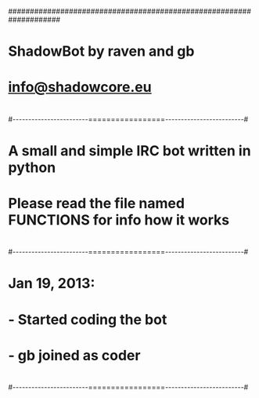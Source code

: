 ####################################################################
#                                                                  #
#                     ShadowBot by raven and gb                    #
#                                                                  #
#                       <info@shadowcore.eu>                       #
#                                                                  #
#------------------------=================-------------------------#
#                                                                  #
#           A small and simple IRC bot written in python           #
#     Please read the file named FUNCTIONS for info how it works   #
#                                                                  #
#------------------------=================-------------------------#
#                                                                  #
# Jan 19, 2013:                                                    #
#  	- Started coding the bot                                       #
#		- gb joined as coder                                   			   #
#                                                                  #
#------------------------=================-------------------------#
